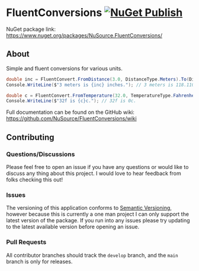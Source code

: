 # FluentConversions [![NuGet Publish](https://github.com/NuSource/FluentConversions/actions/workflows/nuget-publish.yml/badge.svg)](https://github.com/NuSource/FluentConversions/actions/workflows/nuget-publish.yml)

NuGet package link: https://www.nuget.org/packages/NuSource.FluentConversions/

## About
Simple and fluent conversions for various units.

```csharp
double inc = FluentConvert.FromDistance(3.0, DistanceType.Meters).To(DistanceType.Inches);
Console.WriteLine($"3 meters is {inc} inches."); // 3 meters is 118.1102362206 inches.

double c = FluentConvert.FromTemperature(32.0, TemperatureType.Fahrenheit).To(TemperatureType.Celsius);
Console.WriteLine($"32f is {c}c."); // 32f is 0c.
```

Full documentation can be found on the GitHub wiki: https://github.com/NuSource/FluentConversions/wiki

## Contributing
### Questions/Discussions
Please feel free to open an issue if you have any questions or would like to discuss any thing about this project. I would love to hear feedback from folks checking this out!

### Issues
The versioning of this application conforms to [Semantic Versioning](https://semver.org), however because this is currently a one man project I can only support the latest version of the package. If you run into any issues please try updating to the latest available version before opening an issue.

### Pull Requests
All contributor branches should track the `develop` branch, and the `main` branch is only for releases.
